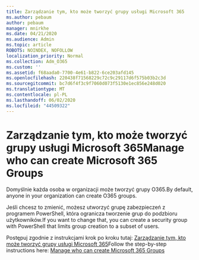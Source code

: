 ```yaml
---
title: Zarządzanie tym, kto może tworzyć grupy usługi Microsoft 365
ms.author: pebaum
author: pebaum
manager: mnirkhe
ms.date: 04/21/2020
ms.audience: Admin
ms.topic: article
ROBOTS: NOINDEX, NOFOLLOW
localization_priority: Normal
ms.collection: Adm_O365
ms.custom: ''
ms.assetid: f68aada0-7700-4e61-b822-6ce203afd145
ms.openlocfilehash: 220438f71568229c72c9c29117d6f575b03b2c3d
ms.sourcegitcommit: bc7d6f4f3c9f7060d073f5130e1ec856e248d020
ms.translationtype: MT
ms.contentlocale: pl-PL
ms.lasthandoff: 06/02/2020
ms.locfileid: "44509322"
---
```

# <a name="manage-who-can-create-microsoft-365-groups"></a><span data-ttu-id="c6212-102">Zarządzanie tym, kto może tworzyć grupy usługi Microsoft 365</span><span class="sxs-lookup"><span data-stu-id="c6212-102">Manage who can create Microsoft 365 Groups</span></span>

<span data-ttu-id="c6212-103">Domyślnie każda osoba w organizacji może tworzyć grupy O365.</span><span class="sxs-lookup"><span data-stu-id="c6212-103">By default, anyone in your organization can create O365 groups.</span></span>
  
<span data-ttu-id="c6212-104">Jeśli chcesz to zmienić, możesz utworzyć grupę zabezpieczeń z programem PowerShell, która ogranicza tworzenie grup do podzbioru użytkowników.</span><span class="sxs-lookup"><span data-stu-id="c6212-104">If you want to change that, you can create a security group with PowerShell that limits group creation to a subset of users.</span></span>
  
<span data-ttu-id="c6212-105">Postępuj zgodnie z instrukcjami krok po kroku tutaj: [Zarządzanie tym, kto może tworzyć grupy usługi Microsoft 365](https://docs.microsoft.com/microsoft-365/admin/create-groups/manage-creation-of-groups)</span><span class="sxs-lookup"><span data-stu-id="c6212-105">Follow the step-by-step instructions here: [Manage who can create Microsoft 365 Groups](https://docs.microsoft.com/microsoft-365/admin/create-groups/manage-creation-of-groups)</span></span>
  

